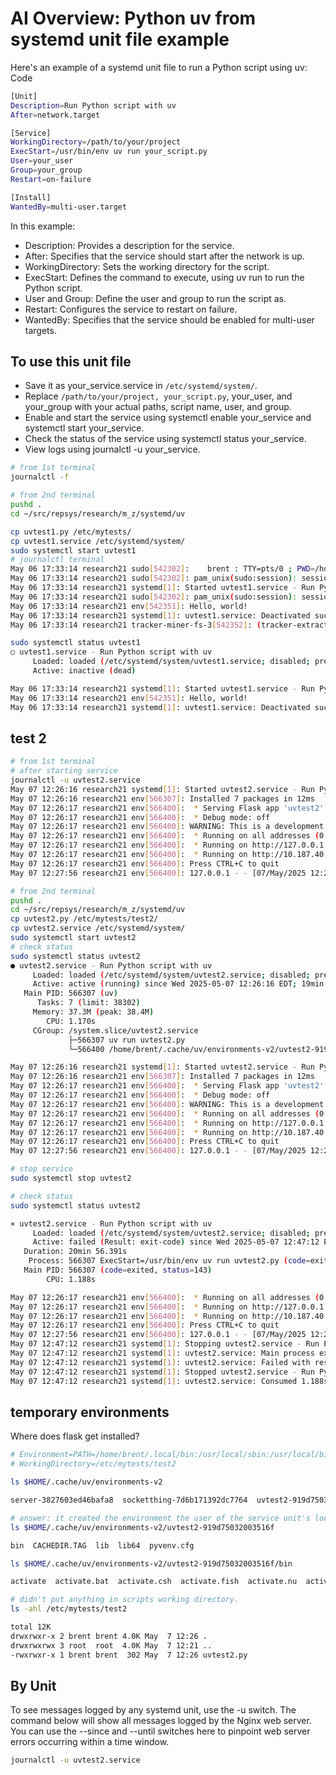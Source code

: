 # AI Overview: Python uv from systemd unit file example

Here's an example of a systemd unit file to run a Python script using uv:
Code

```bash
[Unit]
Description=Run Python script with uv
After=network.target

[Service]
WorkingDirectory=/path/to/your/project
ExecStart=/usr/bin/env uv run your_script.py
User=your_user
Group=your_group
Restart=on-failure

[Install]
WantedBy=multi-user.target
```

In this example:

- Description: Provides a description for the service.
- After: Specifies that the service should start after the network is up.
- WorkingDirectory: Sets the working directory for the script.
- ExecStart: Defines the command to execute, using uv run to run the Python script.
- User and Group: Define the user and group to run the script as.
- Restart: Configures the service to restart on failure.
- WantedBy: Specifies that the service should be enabled for multi-user targets.

## To use this unit file

- Save it as your_service.service in `/etc/systemd/system/`.
- Replace `/path/to/your/project, your_script.py`, your_user, and your_group with your actual paths, script name, user, and group.
- Enable and start the service using systemctl enable your_service and  systemctl start your_service.
- Check the status of the service using systemctl status your_service.
- View logs using journalctl -u your_service.

```bash
# from 1st terminal
journalctl -f

# from 2nd terminal
pushd .
cd ~/src/repsys/research/m_z/systemd/uv

cp uvtest1.py /etc/mytests/
cp uvtest1.service /etc/systemd/system/
sudo systemctl start uvtest1
# journalctl terminal
May 06 17:33:14 research21 sudo[542302]:    brent : TTY=pts/0 ; PWD=/home/brent/src/repsys/research/m_z/systemd/uv ; USER=root ; COMMAND=/usr/bin/systemctl start uvtest1
May 06 17:33:14 research21 sudo[542302]: pam_unix(sudo:session): session opened for user root(uid=0) by brent(uid=1000)
May 06 17:33:14 research21 systemd[1]: Started uvtest1.service - Run Python script with uv.
May 06 17:33:14 research21 sudo[542302]: pam_unix(sudo:session): session closed for user root
May 06 17:33:14 research21 env[542351]: Hello, world!
May 06 17:33:14 research21 systemd[1]: uvtest1.service: Deactivated successfully.
May 06 17:33:14 research21 tracker-miner-fs-3[542352]: (tracker-extract-3:542352): GLib-GIO-WARNING **: 17:33:14.969: Error creating IO channel for /proc/self/mountinfo: Invalid argument (g-io-error-quark, 13)

sudo systemctl status uvtest1
○ uvtest1.service - Run Python script with uv
     Loaded: loaded (/etc/systemd/system/uvtest1.service; disabled; preset: enabled)
     Active: inactive (dead)

May 06 17:33:14 research21 systemd[1]: Started uvtest1.service - Run Python script with uv.
May 06 17:33:14 research21 env[542351]: Hello, world!
May 06 17:33:14 research21 systemd[1]: uvtest1.service: Deactivated successfully.
```

## test 2

```bash
# from 1st terminal
# after starting service
journalctl -u uvtest2.service 
May 07 12:26:16 research21 systemd[1]: Started uvtest2.service - Run Python script with uv.
May 07 12:26:16 research21 env[566307]: Installed 7 packages in 12ms
May 07 12:26:17 research21 env[566400]:  * Serving Flask app 'uvtest2'
May 07 12:26:17 research21 env[566400]:  * Debug mode: off
May 07 12:26:17 research21 env[566400]: WARNING: This is a development server. Do not use it in a production deployment. Use a production WSGI server instead.
May 07 12:26:17 research21 env[566400]:  * Running on all addresses (0.0.0.0)
May 07 12:26:17 research21 env[566400]:  * Running on http://127.0.0.1:8080
May 07 12:26:17 research21 env[566400]:  * Running on http://10.187.40.123:8080
May 07 12:26:17 research21 env[566400]: Press CTRL+C to quit
May 07 12:27:56 research21 env[566400]: 127.0.0.1 - - [07/May/2025 12:27:56] "GET / HTTP/1.1" 200 -

# from 2nd terminal
pushd .
cd ~/src/repsys/research/m_z/systemd/uv
cp uvtest2.py /etc/mytests/test2/
cp uvtest2.service /etc/systemd/system/
sudo systemctl start uvtest2
# check status
sudo systemctl status uvtest2
● uvtest2.service - Run Python script with uv
     Loaded: loaded (/etc/systemd/system/uvtest2.service; disabled; preset: enabled)
     Active: active (running) since Wed 2025-05-07 12:26:16 EDT; 19min ago
   Main PID: 566307 (uv)
      Tasks: 7 (limit: 38302)
     Memory: 37.3M (peak: 38.4M)
        CPU: 1.170s
     CGroup: /system.slice/uvtest2.service
             ├─566307 uv run uvtest2.py
             └─566400 /home/brent/.cache/uv/environments-v2/uvtest2-919d75032003516f/bin/python uvtest2.py

May 07 12:26:16 research21 systemd[1]: Started uvtest2.service - Run Python script with uv.
May 07 12:26:16 research21 env[566307]: Installed 7 packages in 12ms
May 07 12:26:17 research21 env[566400]:  * Serving Flask app 'uvtest2'
May 07 12:26:17 research21 env[566400]:  * Debug mode: off
May 07 12:26:17 research21 env[566400]: WARNING: This is a development server. Do not use it in a production deployment. Use a production WSGI server instead.
May 07 12:26:17 research21 env[566400]:  * Running on all addresses (0.0.0.0)
May 07 12:26:17 research21 env[566400]:  * Running on http://127.0.0.1:8080
May 07 12:26:17 research21 env[566400]:  * Running on http://10.187.40.123:8080
May 07 12:26:17 research21 env[566400]: Press CTRL+C to quit
May 07 12:27:56 research21 env[566400]: 127.0.0.1 - - [07/May/2025 12:27:56] "GET / HTTP/1.1" 200 -

# stop service
sudo systemctl stop uvtest2

# check status
sudo systemctl status uvtest2

× uvtest2.service - Run Python script with uv
     Loaded: loaded (/etc/systemd/system/uvtest2.service; disabled; preset: enabled)
     Active: failed (Result: exit-code) since Wed 2025-05-07 12:47:12 EDT; 15s ago
   Duration: 20min 56.391s
    Process: 566307 ExecStart=/usr/bin/env uv run uvtest2.py (code=exited, status=143)
   Main PID: 566307 (code=exited, status=143)
        CPU: 1.188s

May 07 12:26:17 research21 env[566400]:  * Running on all addresses (0.0.0.0)
May 07 12:26:17 research21 env[566400]:  * Running on http://127.0.0.1:8080
May 07 12:26:17 research21 env[566400]:  * Running on http://10.187.40.123:8080
May 07 12:26:17 research21 env[566400]: Press CTRL+C to quit
May 07 12:27:56 research21 env[566400]: 127.0.0.1 - - [07/May/2025 12:27:56] "GET / HTTP/1.1" 200 -
May 07 12:47:12 research21 systemd[1]: Stopping uvtest2.service - Run Python script with uv...
May 07 12:47:12 research21 systemd[1]: uvtest2.service: Main process exited, code=exited, status=143/n/a
May 07 12:47:12 research21 systemd[1]: uvtest2.service: Failed with result 'exit-code'.
May 07 12:47:12 research21 systemd[1]: Stopped uvtest2.service - Run Python script with uv.
May 07 12:47:12 research21 systemd[1]: uvtest2.service: Consumed 1.188s CPU time, 38.4M memory peak, 0B memory swap peak.
```

## temporary environments

Where does flask get installed?

```bash
# Environment=PATH=/home/brent/.local/bin:/usr/local/sbin:/usr/local/bin:/usr/sbin:/usr/bin:/sbin:/bin
# WorkingDirectory=/etc/mytests/test2

ls $HOME/.cache/uv/environments-v2

server-3827603ed46bafa8  socketthing-7d6b171392dc7764  uvtest2-919d75032003516f

# answer: it created the environment the user of the service unit's local cache. it first created a directory and the installed all the dependancies in it.
ls $HOME/.cache/uv/environments-v2/uvtest2-919d75032003516f 

bin  CACHEDIR.TAG  lib  lib64  pyvenv.cfg

ls $HOME/.cache/uv/environments-v2/uvtest2-919d75032003516f/bin

activate  activate.bat  activate.csh  activate.fish  activate.nu  activate.ps1  activate_this.py  deactivate.bat  flask  pydoc.bat  python  python3  python3.13

# didn't put anything in scripts working directory.
ls -ahl /etc/mytests/test2

total 12K
drwxrwxr-x 2 brent brent 4.0K May  7 12:26 .
drwxrwxrwx 3 root  root  4.0K May  7 12:21 ..
-rwxrwxr-x 1 brent brent  302 May  7 12:26 uvtest2.py
```

## By Unit

To see messages logged by any systemd unit, use the -u switch. The command below will show all messages logged by the Nginx web server. You can use the --since and --until switches here to pinpoint web server errors occurring within a time window.

```bash
journalctl -u uvtest2.service
```
